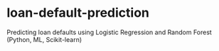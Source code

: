 # loan-default-prediction
Predicting loan defaults using Logistic Regression and Random Forest (Python, ML, Scikit-learn)
